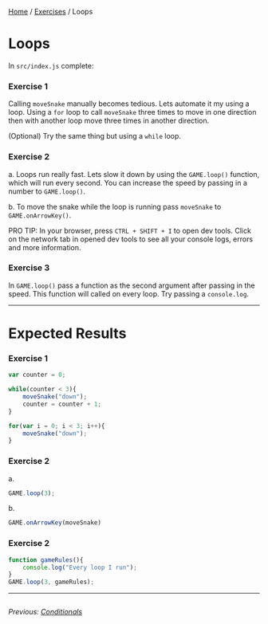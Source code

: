 [Home](../README.md) / [Exercises](./) / Loops

# Loops

In `src/index.js` complete:

### Exercise 1

Calling `moveSnake` manually becomes tedious. Lets automate it my using a loop. Using a `for` loop to call `moveSnake` three times to move in one direction then with another loop move three times in another direction.

(Optional) Try the same thing but using a `while` loop.

### Exercise 2

a. Loops run really fast. Lets slow it down by using the `GAME.loop()` function, which will run every second. You can increase the speed by passing in a number to `GAME.loop()`.

b. To move the snake while the loop is running pass `moveSnake` to `GAME.onArrowKey()`.

PRO TIP: In your browser, press `CTRL + SHIFT + I` to open dev tools. Click on the network tab in opened dev tools to see all your console logs, errors and more information.

### Exercise 3

In `GAME.loop()` pass a function as the second argument after passing in the speed. This function will called on every loop. Try passing a `console.log`.

---

# Expected Results

### Exercise 1

```javascript
var counter = 0;

while(counter < 3){
    moveSnake("down");
    counter = counter + 1;
}
```

```javascript
for(var i = 0; i < 3; i++){
    moveSnake("down");
}
```

### Exercise 2

a.
```javascript
GAME.loop(3);
```

b.
```javascript
GAME.onArrowKey(moveSnake)
```

### Exercise 2

```javascript
function gameRules(){
    console.log("Every loop I run");
}
GAME.loop(3, gameRules);
```

---

<div style="overflow:auto">

<div style="float: left">

<i>Previous: <a href="./3 Conditionals.md">Conditionals</a></i>

</div>
</div>
